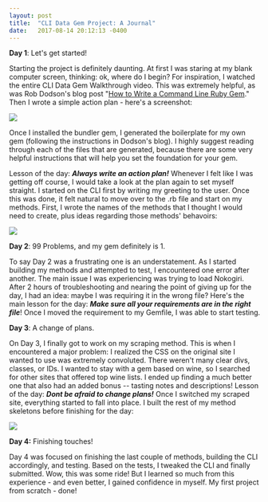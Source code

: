 ```yaml
---
layout: post
title:  "CLI Data Gem Project: A Journal"
date:   2017-08-14 20:12:13 -0400
---
```



**Day 1**: Let's get started!

Starting the project is definitely daunting. At first I was staring at my blank computer screen, thinking: ok, where do I begin? For inspiration, I watched the entire CLI Data Gem Walkthrough video. This was extremely helpful, as was Rob Dodson's blog post "[How to Write a Command Line Ruby Gem](http://robdodson.me/how-to-write-a-command-line-ruby-gem/)." Then I wrote a simple action plan - here's a screenshot:

![](https://r3itsa-bn1305.files.1drv.com/y4mypSazJSjyV6S-Ahdgyr8ooXY8GigqKXboH_QNCTYqFUik0CXWCtGd0fqH5FY74rE12jt6usMkokk1POqo7fuP7xF_C9PVhIxWVdOvoE_E_nPGf3fQJlG1VC3yyBr0v6Z6xxzg-hrdFjjPzULydzN8YMUwLesK0oqJ00uLCHpLD8gu1OIiaJk6F16q8hmgT7T4cFGdb2_bZmpxWFQSfZy9Q?width=462&height=181&cropmode=none)

Once I installed the bundler gem, I generated the boilerplate for my own gem (following the instructions in Dodson's blog). I highly suggest reading through each of the files that are generated, because there are some very helpful instructions that will help you set the foundation for your gem. 

Lesson of the day: ***Always write an action plan!*** Whenever I felt like I was getting off course, I would take a look at the plan again to set myself straight. I started on the CLI first by writing my greeting to the user. Once this was done, it felt natural to move over to the .rb file and start on my methods. First, I wrote the names of the methods that I thought I would need to create, plus ideas regarding those methods' behavoirs:

![](https://r3h3xw-bn1305.files.1drv.com/y4mp9ksQB5WOYjSy4Bmt35S9BVqfMDS4fweXliZNiiNi5upugyci8D-eb0kdtGMyjJHOtuGhBl_Z7xH5Za4n_ZseNjRvsf8bODMGQE2DLNKeERjS0XB8ZOnHwo-fcb5AAfS_YVVIf9FFVxSqaGYA-JRkh6gxCL4p3ICbX241yvcR8mB8CwtHWDTN_RZ-mlj1qOeH2Dc49ms1nysMYmDzovERA?width=630&height=413&cropmode=none)

**Day 2**: 99 Problems, and my gem definitely is 1.

To say Day 2 was a frustrating one is an understatement. As I started building my methods and attempted to test, I encountered one error after another. The main issue I was experiencing was trying to load Nokogiri. After 2 hours of troubleshooting and nearing the point of giving up for the day, I had an idea: maybe I was requiring it in the wrong file? Here's the main lesson for the day: ***Make sure all your requirements are in the right file***! Once I moved the requirement to my Gemfile, I was able to start testing.

**Day 3**: A change of plans.

On Day 3, I finally got to work on my scraping method. This is when I encountered a major problem: I realized the CSS on the original site I wanted to use was extremely convoluted. There weren't many clear divs, classes, or IDs. I wanted to stay with a gem based on wine, so I searched for other sites that offered top wine lists. I ended up finding a much better one that also had an added bonus -- tasting notes and descriptions! Lesson of the day: ***Dont be afraid to change plans!*** Once I switched my scraped site, everything started to fall into place. I built the rest of my method skeletons before finishing for the day:

![](https://r3gspa-bn1305.files.1drv.com/y4m6EMdoNGHirVdP4WHJechjpAzjnySuV1FISoPU3hwFuDitXvbQGaKyoP_vODb7FACfWRSG5R5upaak1p6k_lKZ6KOuo3-tzhdhlrWfkiFd4eUaTRWVdUFGmZumO8qMCJIhWJauyd-RnAXvdcI7SFo2K01EygOwLCyvOn_BACG4Zw0DS6T9Hdo02w4uuqa0V6ugj1AMzmaHjISyXYm2owEOQ?width=878&height=246&cropmode=none)

**Day 4:** Finishing touches!

Day 4 was focused on finishing the last couple of methods, building the CLI accordingly, and testing. Based on the tests, I tweaked the CLI and finally submitted. Wow, this was some ride! But I learned so much from this experience - and even better, I gained confidence in myself. My first project from scratch - done! 


